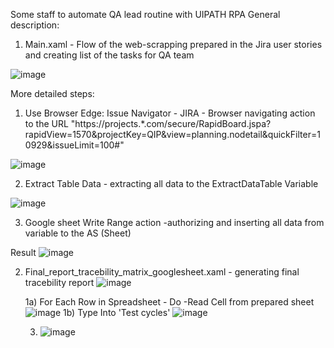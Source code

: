 Some staff to automate QA lead routine with UIPATH RPA
General description: 
1. Main.xaml - Flow of the web-scrapping prepared in the Jira user stories and creating list of the tasks for QA team

![image](https://github.com/user-attachments/assets/22365b29-f97d-407e-9925-d3bfc85a646e)

More detailed steps: 
1) Use Browser Edge: Issue Navigator - JIRA - Browser navigating action to the URL "https://projects.*.com/secure/RapidBoard.jspa?rapidView=1570&projectKey=QIP&view=planning.nodetail&quickFilter=10929&issueLimit=100#"

![image](https://github.com/user-attachments/assets/d3d7718f-1da8-4379-b0e3-abb76f8c311b)

2) Extract Table Data - extracting all data to the ExtractDataTable Variable

![image](https://github.com/user-attachments/assets/544b0017-0078-46ed-aa90-4ec56e43fff5)

3) Google sheet Write Range action -authorizing and inserting all data from variable to the AS (Sheet)

Result
![image](https://github.com/user-attachments/assets/9b29456c-0b8b-411c-b727-e71fb2d2e669)

2. Final_report_tracebility_matrix_googlesheet.xaml - generating final tracebility report
     ![image](https://github.com/user-attachments/assets/1a5da152-6e2a-401d-aac1-28d071f3701c)

   1a) For Each Row in Spreadsheet - Do -Read Cell from prepared sheet ![image](https://github.com/user-attachments/assets/36542200-4bdf-41f4-8d52-274c913b2df5)
   1b) Type Into 'Test cycles' ![image](https://github.com/user-attachments/assets/613bbf48-bc7a-4535-8577-f867f3315596)

   3) ![image](https://github.com/user-attachments/assets/dc16e1d4-7b36-473f-a6fb-1b34cd351a9a)


  
 
